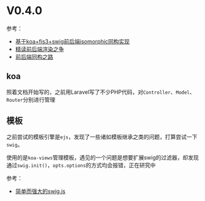 V0.4.0
===

参考：
* [基于koa+fis3+swig前后端isomorphic同构实现](http://jixianqianduan.com/frontend-build/2016/04/21/koa-fis3-swig-nodejs-isomorphic.html)
* [精读前后端渲染之争](https://github.com/camsong/blog/issues/8)
* [前后端同构之路](https://malcolmyu.github.io/2016/10/24/Create-React-Universal-App/)


## koa
照着文档开始写的，之前用Laravel写了不少PHP代码，对`Controller`、`Model`、`Router`分别进行管理

## 模板
之前尝试的模板引擎是`ejs`，发现了一些诸如模板继承之类的问题，打算尝试一下`swig`。

使用的是`koa-views`管理模板，遇见的一个问题是想要扩展swig的过滤器，却发现通过`swig.init()`，`opts.options`的方式均会报错，正在研究中

参考：
* [简单而强大的swig.js](http://imweb.io/topic/565b2e23bb6a753a136242b5)